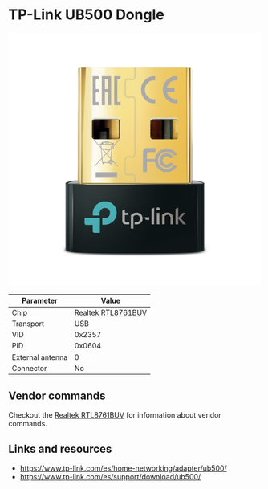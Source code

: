 # TP-Link UB500 Dongle

![TP-Link UB500](TPLink_UB500.jpg)

| Parameter        | Value                                            |
| ---------------- | ------------------------------------------------ |
| Chip             | [Realtek RTL8761BUV](Chip/Realtek_RTL8761BUV.md) |
| Transport        | USB                                              |
| VID              | 0x2357                                           |
| PID              | 0x0604                                           |
| External antenna | 0                                                |
| Connector        | No                                               |

## Vendor commands

Checkout the [Realtek RTL8761BUV](Chip/Realtek_RTL8761BUV.md) for information about vendor commands.

## Links and resources

- <https://www.tp-link.com/es/home-networking/adapter/ub500/>
- <https://www.tp-link.com/es/support/download/ub500/>
